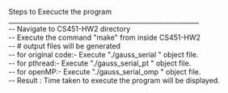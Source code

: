 Steps to Execucte the program<br />
___________________________________________________________<br />
-- Navigate to CS451-HW2 directory<br />
-- Execute the command "make" from inside CS451-HW2<br />
-- # output files will be generated<br />
-- for original code:- Execute "./gauss_serial <matrix size>" object file.<br />
-- for pthread:- Execute "./gauss_serial_pt <matrix size>" object file.<br />
-- for openMP:- Execute "./gauss_serial_omp <matrix size>" object file.<br />
-- Result : Time taken to execute the program will be displayed.<br />